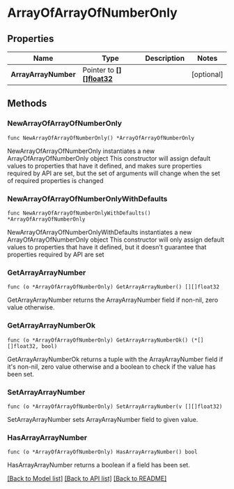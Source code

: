 # ArrayOfArrayOfNumberOnly

## Properties

Name | Type | Description | Notes
------------ | ------------- | ------------- | -------------
**ArrayArrayNumber** | Pointer to [**[][]float32**](array.md) |  | [optional] 

## Methods

### NewArrayOfArrayOfNumberOnly

`func NewArrayOfArrayOfNumberOnly() *ArrayOfArrayOfNumberOnly`

NewArrayOfArrayOfNumberOnly instantiates a new ArrayOfArrayOfNumberOnly object
This constructor will assign default values to properties that have it defined,
and makes sure properties required by API are set, but the set of arguments
will change when the set of required properties is changed

### NewArrayOfArrayOfNumberOnlyWithDefaults

`func NewArrayOfArrayOfNumberOnlyWithDefaults() *ArrayOfArrayOfNumberOnly`

NewArrayOfArrayOfNumberOnlyWithDefaults instantiates a new ArrayOfArrayOfNumberOnly object
This constructor will only assign default values to properties that have it defined,
but it doesn't guarantee that properties required by API are set

### GetArrayArrayNumber

`func (o *ArrayOfArrayOfNumberOnly) GetArrayArrayNumber() [][]float32`

GetArrayArrayNumber returns the ArrayArrayNumber field if non-nil, zero value otherwise.

### GetArrayArrayNumberOk

`func (o *ArrayOfArrayOfNumberOnly) GetArrayArrayNumberOk() (*[][]float32, bool)`

GetArrayArrayNumberOk returns a tuple with the ArrayArrayNumber field if it's non-nil, zero value otherwise
and a boolean to check if the value has been set.

### SetArrayArrayNumber

`func (o *ArrayOfArrayOfNumberOnly) SetArrayArrayNumber(v [][]float32)`

SetArrayArrayNumber sets ArrayArrayNumber field to given value.

### HasArrayArrayNumber

`func (o *ArrayOfArrayOfNumberOnly) HasArrayArrayNumber() bool`

HasArrayArrayNumber returns a boolean if a field has been set.


[[Back to Model list]](../README.md#documentation-for-models) [[Back to API list]](../README.md#documentation-for-api-endpoints) [[Back to README]](../README.md)


